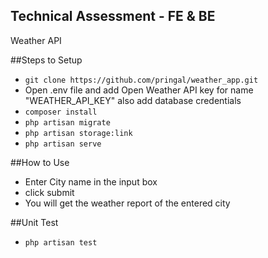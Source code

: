 ## Technical Assessment - FE & BE

Weather API 

##Steps to Setup
- `git clone https://github.com/pringal/weather_app.git`
- Open .env file and add Open Weather API key for name "WEATHER_API_KEY" also add database credentials
- `composer install`
- `php artisan migrate`
- `php artisan storage:link`
- `php artisan serve`

##How to Use
- Enter City name in the input box
- click submit
- You will get the weather report of the entered city

##Unit Test
- `php artisan test`

